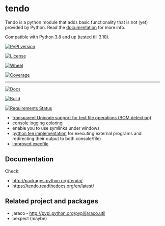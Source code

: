 # tendo

Tendo is a python module that adds basic functionality that is
not (yet) provided by Python. Read the [documentation](https://tendo.readthedocs.org/en/latest/) for more info. 

Compatible with Python 3.8 and up (tested till 3.10).

[![PyPI version](https://img.shields.io/pypi/v/tendo.svg?colorB=green)](https://pypi.python.org/pypi/tendo/)

[![License](https://img.shields.io/pypi/l/tendo.svg?colorB=green)](https://pypi.python.org/pypi/tendo/)

[![Wheel](https://img.shields.io/pypi/wheel/tendo.svg)](https://pypi.python.org/pypi/tendo/)

[![Coverage](https://img.shields.io/codecov/c/github/pycontribs/tendo/main.svg)](https://codecov.io/gh/pycontribs/tendo)

---

[![Docs](https://readthedocs.org/projects/tendo/badge/?version=latest)](https://codecov.io/gh/pycontribs/tendo)

[![Build](https://api.travis-ci.com/pycontribs/tendo.svg?branch=main)](https://travis-ci.com/pycontribs/tendo)

[![Requirements Status](https://requires.io/github/pycontribs/tendo/requirements.svg?branch=main)](https://requires.io/github/pycontribs/tendo/requirements/?branch=main)

- [transparent Unicode support for text file operations (BOM detection)](https://tendo.readthedocs.org/en/latest/#module-tendo.singleton)
- [console logging coloring](https://tendo.readthedocs.org/en/latest/#module-tendo.colorer)
- enable you to use symlinks under windows
- [python tee implementation](https://tendo.readthedocs.org/en/latest/#module-tendo.colorer) for executing external programs and redirecting their output to both console/file)
- [improved execfile](https://tendo.readthedocs.org/en/latest/#module-tendo.execfile2)

## Documentation

Check:

- http://packages.python.org/tendo/
- https://tendo.readthedocs.org/en/latest/

## Related project and packages

- jaraco - http://pypi.python.org/pypi/jaraco.util
- pexpect (maybe)
